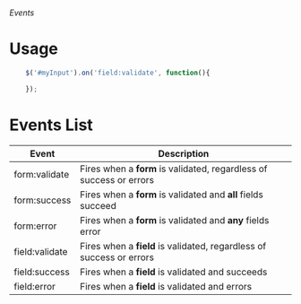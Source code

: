 ###### Events

# Usage

```javascript
    $('#myInput').on('field:validate', function(){
        
    });
```

# Events List

| Event                       | Description                                                             |
|-----------------------------|-------------------------------------------------------------------------|
| form:validate               | Fires when a **form** is validated, regardless of success or errors     |
| form:success                | Fires when a **form** is validated and **all** fields succeed           |
| form:error                  | Fires when a **form** is validated and **any** fields error             |
| field:validate              | Fires when a **field** is validated, regardless of success or errors    |
| field:success               | Fires when a **field** is validated and succeeds                        |
| field:error                 | Fires when a **field** is validated and errors                          |

